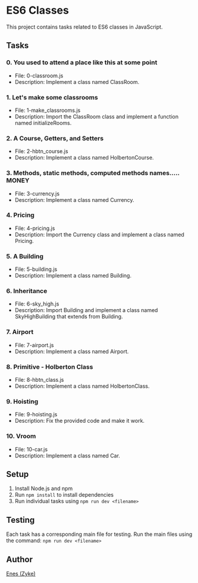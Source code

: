 # ES6 Classes

This project contains tasks related to ES6 classes in JavaScript.

## Tasks

### 0. You used to attend a place like this at some point
- File: 0-classroom.js
- Description: Implement a class named ClassRoom.

### 1. Let's make some classrooms
- File: 1-make_classrooms.js
- Description: Import the ClassRoom class and implement a function named initializeRooms.

### 2. A Course, Getters, and Setters
- File: 2-hbtn_course.js
- Description: Implement a class named HolbertonCourse.

### 3. Methods, static methods, computed methods names..... MONEY
- File: 3-currency.js
- Description: Implement a class named Currency.

### 4. Pricing
- File: 4-pricing.js
- Description: Import the Currency class and implement a class named Pricing.

### 5. A Building
- File: 5-building.js
- Description: Implement a class named Building.

### 6. Inheritance
- File: 6-sky_high.js
- Description: Import Building and implement a class named SkyHighBuilding that extends from Building.

### 7. Airport
- File: 7-airport.js
- Description: Implement a class named Airport.

### 8. Primitive - Holberton Class
- File: 8-hbtn_class.js
- Description: Implement a class named HolbertonClass.

### 9. Hoisting
- File: 9-hoisting.js
- Description: Fix the provided code and make it work.

### 10. Vroom
- File: 10-car.js
- Description: Implement a class named Car.

## Setup
1. Install Node.js and npm
2. Run `npm install` to install dependencies
3. Run individual tasks using `npm run dev <filename>`

## Testing
Each task has a corresponding main file for testing. Run the main files using the command: `npm run dev <filename>`

## Author
[Enes (Zyke)](https://github.com/ZykeLaDebrouille)